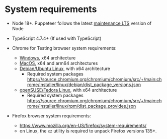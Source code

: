 # System requirements

- Node 18+. Puppeteer follows the latest
  [maintenance LTS](https://github.com/nodejs/Release#release-schedule) version of
  Node

- TypeScript 4.7.4+ (If used with TypeScript)

- Chrome for Testing browser system requirements:

  - [Windows](https://support.google.com/chrome/a/answer/7100626?hl=en#:~:text=the%20specified%20criteria.-,Windows,-To%20use%20Chrome), x64 architecture
  - [MacOS](https://support.google.com/chrome/a/answer/7100626?hl=en#:~:text=Not%20yet%20scheduled-,Mac,-To%20use%20Chrome), x64 and arm64 architectures
  - [Debian/Ubuntu Linux](https://support.google.com/chrome/a/answer/7100626?hl=en#:~:text=10.15%20or%20later-,Linux,-To%20use%20Chrome), with x64 architecture
    - Required system packages https://source.chromium.org/chromium/chromium/src/+/main:chrome/installer/linux/debian/dist_package_versions.json
  - [openSUSE/Fedora Linux](https://support.google.com/chrome/a/answer/7100626?hl=en#:~:text=10.15%20or%20later-,Linux,-To%20use%20Chrome), with x64 architecture
    - Required system packages https://source.chromium.org/chromium/chromium/src/+/main:chrome/installer/linux/rpm/dist_package_provides.json

- Firefox browser system requirements:

  - https://www.mozilla.org/en-US/firefox/system-requirements/
  - on Linux, the `xz` utility is required to unpack Firefox versions 135+.
